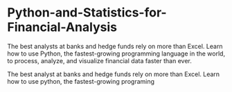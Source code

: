# Python-and-Statistics-for-Financial-Analysis
The best analysts at banks and hedge funds rely on more than Excel. Learn how to use Python, the fastest-growing programming language in the world, to process, analyze, and visualize financial data faster than ever.

The best analyst at banks and hedge funds rely on more than Excel. Learn how to use python, the fastest-growing programing 
